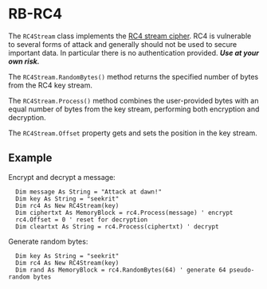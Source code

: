 # RB-RC4

The `RC4Stream` class implements the [RC4 stream cipher](https://en.wikipedia.org/wiki/RC4). RC4 is vulnerable to several forms of attack and generally
should not be used to secure important data. In particular there is no authentication provided. ***Use at your own risk.***

The `RC4Stream.RandomBytes()` method returns the specified number of bytes from the RC4 key stream. 

The `RC4Stream.Process()` method combines the user-provided bytes with an equal number of bytes from the key stream, performing
both encryption and decryption.

The `RC4Stream.Offset` property gets and sets the position in the key stream.

## Example
Encrypt and decrypt a message:
```vbnet
  Dim message As String = "Attack at dawn!"
  Dim key As String = "seekrit"
  Dim rc4 As New RC4Stream(key)
  Dim ciphertxt As MemoryBlock = rc4.Process(message) ' encrypt
  rc4.Offset = 0 ' reset for decryption
  Dim cleartxt As String = rc4.Process(ciphertxt) ' decrypt
```

Generate random bytes:
```vbnet
  Dim key As String = "seekrit"
  Dim rc4 As New RC4Stream(key)
  Dim rand As MemoryBlock = rc4.RandomBytes(64) ' generate 64 pseudo-random bytes
```
